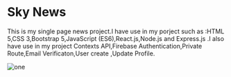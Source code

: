 <h1>Sky News</h1>
This is my single page news project.I have use in my porject such as :HTML 5,CSS 3,Bootstrap 5,JavaScript (ES6),React.js,Node.js and Express.js .I also have use in my project Contexts API,Firebase Authentication,Private Route,Email Verificaton,User create ,Update Profile.

![one](https://github.com/mdhelaluddinbd/sky-news-client/assets/137166667/e666e5c4-c676-45da-a610-b3787f895c39)
